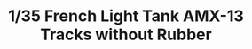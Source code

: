 ---
title: "1/35 French Light Tank AMX-13 Tracks without Rubber    "
price: TBA
desc: ""
img_path: "/assets/img/TAKO2060.jpg"
brand: AMMO
available: false
special_offer: false
new: false
soon: false
cat: "Plasticne-Makete"
subcat: "PM-TAKOM"
subsubcat: ""
sifra: "TAKO2060"
---
